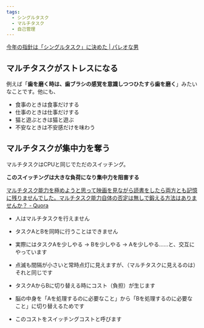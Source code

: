 ```yaml
---
tags:
  - シングルタスク
  - マルチタスク
  - 自己管理
---
```

[今年の指針は「シングルタスク」に決めた | パレオな男](https://yuchrszk.blogspot.com/2014/01/blog-post_1853.html)

## マルチタスクがストレスになる

例えば「**歯を磨く時は、歯ブラシの感覚を意識しつつひたすら歯を磨く**」みたいなことです。他にも、  

- 食事のときは食事だけする
- 仕事のときは仕事だけする
- 猫と遊ぶときは猫と遊ぶ
- 不安なときは不安感だけを味わう

## マルチタスクが集中力を奪う

マルチタスクはCPUと同じでただのスイッチング。

**このスイッチングは大きな負荷になり集中力を阻害する**

[マルチタスク能力を極めようと思って映画を見ながら読書をしたら両方とも記憶に残りませんでした。マルチタスク能力自体の否定は無しで鍛える方法はありませんか？ - Quora](https://jp.quora.com/%E3%83%9E%E3%83%AB%E3%83%81%E3%82%BF%E3%82%B9%E3%82%AF%E8%83%BD%E5%8A%9B%E3%82%92%E6%A5%B5%E3%82%81%E3%82%88%E3%81%86%E3%81%A8%E6%80%9D%E3%81%A3%E3%81%A6%E6%98%A0%E7%94%BB%E3%82%92%E8%A6%8B%E3%81%AA%E3%81%8C)

- 人はマルチタスクを行えません

- タスクAとBを同時に行うことはできません
- 実際にはタスクAを少しやる → Bを少しやる → Aを少しやる……と、交互にやっています
- 点滅も間隔が小さいと常時点灯に見えますが、（マルチタスクに見えるのは）それと同じです

- タスクAからBに切り替える時にコスト（負担）が生じます

- 脳の中身を「Aを処理するのに必要なこと」から「Bを処理するのに必要なこと」に切り替えるためです
- このコストをスイッチングコストと呼びます
